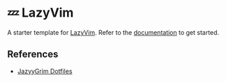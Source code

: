 # 💤 LazyVim

A starter template for [LazyVim](https://github.com/LazyVim/LazyVim).
Refer to the [documentation](https://lazyvim.github.io/installation) to get started.

## References

- [JazyyGrim Dotfiles](https://github.com/JazzyGrim/dotfiles/tree/master)
